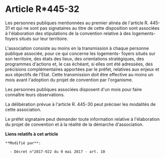 # Article R*445-32

Les personnes publiques mentionnées au premier alinéa de l'article R. 445-31 et qui ne sont pas signataires au titre de cette
disposition sont associées à l'élaboration des stipulations de la convention relative à des logements-foyers situés sur leur
territoire.

L'association consiste au moins en la transmission à chaque personne publique associée, pour ce qui concerne les logements-
foyers situés sur son territoire, des états des lieux, des orientations stratégiques, des programmes d'actions et, le cas
échéant, si elles ont été adressées, des précisions complémentaires apportées par le préfet, relatives aux enjeux et aux
objectifs de l'Etat. Cette transmission doit être effective au moins un mois avant l'adoption du projet de convention par
l'organisme.

Les personnes publiques associées disposent d'un mois pour faire connaître leurs observations.

La délibération prévue à l'article R. 445-30 peut préciser les modalités de cette association.

Le préfet signataire peut demander toute information relative à l'élaboration du projet de convention et à la réalité de la
démarche d'association.

**Liens relatifs à cet article**

	**Modifié par**:

	  - Décret n°2017-922 du 9 mai 2017 - art. 10

